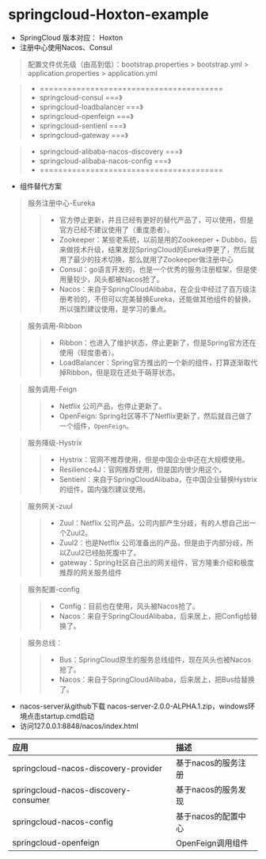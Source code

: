 # springcloud-Hoxton-example
 * SpringCloud 版本对应： Hoxton
 * 注册中心使用Nacos、Consul
 
>  配置文件优先级（由高到低）：bootstrap.properties > bootstrap.yml > application.properties > application.yml
 

 
> * ========================================
> * springcloud-consul                      ===》
> * springcloud-loadbalancer                ===》
> * springcloud-openfeign                   ===》
> * springcloud-sentienl                    ===》
> * springcloud-gateway                     ===》

> * springcloud-alibaba-nacos-discovery     ===》
> * springcloud-alibaba-nacos-config        ===》
> * ========================================

* 组件替代方案
> 服务注册中心-Eureka
>> * 官方停止更新，并且已经有更好的替代产品了，可以使用，但是官方已经不建议使用了（重度患者）。
>> * Zookeeper：某些老系统，以前是用的Zookeeper + Dubbo，后来做技术升级，结果发现SpringCloud的Eureka停更了，然后就用了最少的技术切换，那么就用了Zookeeper做注册中心
>> * Consul：go语言开发的，也是一个优秀的服务注册框架，但是使用量较少，风头都被Nacos抢了。
>> * Nacos：来自于SpringCloudAlibaba，在企业中经过了百万级注册考验的，不但可以完美替换Eureka，还能做其他组件的替换，所以强烈建议使用，是学习的重点。

> 服务调用-Ribbon
>> * Ribbon：也进入了维护状态，停止更新了，但是Spring官方还在使用（轻度患者）。
>> * LoadBalancer：Spring官方推出的一个新的组件，打算逐渐取代掉Ribbon，但是现在还处于萌芽状态。

> 服务调用-Feign
>> * Netflix 公司产品，也停止更新了。
>> * OpenFeign: Spring社区等不了Netflix更新了，然后就自己做了一个组件，`OpenFeign`。

> 服务降级-Hystrix
>> * Hystrix：官网不推荐使用，但是中国企业中还在大规模使用。
>> * Resilience4J：官网推荐使用，但是国内很少用这个。
>> * Sentienl：来自于SpringCloudAlibaba，在中国企业替换Hystrix的组件，国内强烈建议使用。

> 服务网关-zuul
>> * Zuul：Netflix 公司产品，公司内部产生分歧，有的人想自己出一个Zuul2。
>> * Zuul2：也是Netflix 公司准备出的产品，但是由于内部分歧，所以Zuul2已经胎死腹中了。
>> * gateway：Spring社区自己出的网关组件，官方隆重介绍和极度推荐的网关服务组件

> 服务配置-config
>> * Config：目前也在使用，风头被Nacos抢了。
>> * Nacos：来自于SpringCloudAlibaba，后来居上，把Config给替换了。

> 服务总线：
>> * Bus：SpringCloud原生的服务总线组件，现在风头也被Nacos抢了。
>> * Nacos：来自于SpringCloudAlibaba，后来居上，把Bus给替换了。

* nacos-server从github下载 nacos-server-2.0.0-ALPHA.1.zip，windows环境点击startup.cmd启动
* 访问127.0.0.1:8848/nacos/index.html

| 应用 | 描述 | 
| :--- | :--- |
| springcloud-nacos-discovery-provider | 基于nacos的服务注册 | 
| springcloud-nacos-discovery-consumer | 基于nacos的服务发现 |
| springcloud-nacos-config | 基于nacos的配置中心 |
| springcloud-openfeign | OpenFeign调用组件 |
